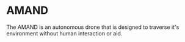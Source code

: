 # AMAND
The AMAND is an autonomous drone that is designed to traverse it's environment without human interaction or aid.
